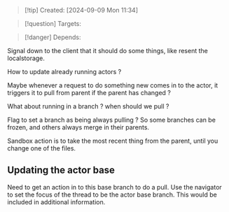 
>[!tip] Created: [2024-09-09 Mon 11:34]

>[!question] Targets: 

>[!danger] Depends: 

Signal down to the client that it should do some things, like resent the localstorage.

How to update already running actors ?

Maybe whenever a request to do something new comes in to the actor, it triggers it to pull from parent if the parent has changed ?

What about running in a branch ? when should we pull ?

Flag to set a branch as being always pulling ?  So some branches can be frozen, and others always merge in their parents.

Sandbox action is to take the most recent thing from the parent, until you change one of the files.

## Updating the actor base
Need to get an action in to this base branch to do a pull.
Use the navigator to set the focus of the thread to be the actor base branch.  This would be included in additional information.